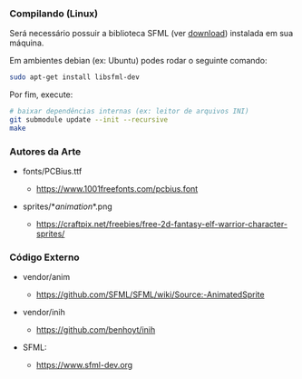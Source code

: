 ### Compilando (Linux)

Será necessário possuir a biblioteca SFML (ver [download](https://www.sfml-dev.org/download.php)) instalada em sua máquina.

Em ambientes debian (ex: Ubuntu) podes rodar o seguinte comando:
```sh
sudo apt-get install libsfml-dev
```

Por fim, execute:
```sh
# baixar dependências internas (ex: leitor de arquivos INI)
git submodule update --init --recursive
make
```

### Autores da Arte

- fonts/PCBius.ttf
	+ https://www.1001freefonts.com/pcbius.font

- sprites/\*_animation_\*.png
	+ https://craftpix.net/freebies/free-2d-fantasy-elf-warrior-character-sprites/



### Código Externo

- vendor/anim
	+ https://github.com/SFML/SFML/wiki/Source:-AnimatedSprite

- vendor/inih
	+ https://github.com/benhoyt/inih

- SFML:
	+ https://www.sfml-dev.org
